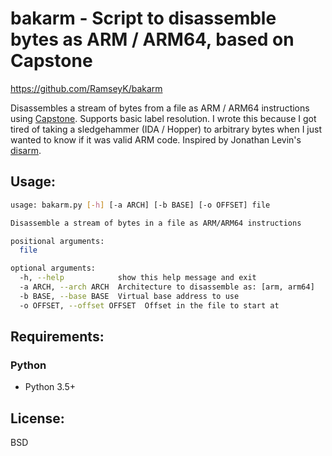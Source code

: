 # bakarm - Script to disassemble bytes as ARM / ARM64, based on Capstone
https://github.com/RamseyK/bakarm

Disassembles a stream of bytes from a file as ARM / ARM64 instructions using [Capstone](http://www.capstone-engine.org/).  Supports basic label resolution.  I wrote this because I got tired of taking a sledgehammer (IDA / Hopper) to arbitrary bytes when I just wanted to know if it was valid ARM code.  Inspired by Jonathan Levin's [disarm](http://newosxbook.com/tools/disarm.html).

## Usage:


```bash
usage: bakarm.py [-h] [-a ARCH] [-b BASE] [-o OFFSET] file

Disassemble a stream of bytes in a file as ARM/ARM64 instructions

positional arguments:
  file

optional arguments:
  -h, --help            show this help message and exit
  -a ARCH, --arch ARCH  Architecture to disassemble as: [arm, arm64]
  -b BASE, --base BASE  Virtual base address to use
  -o OFFSET, --offset OFFSET  Offset in the file to start at

```

## Requirements:

### Python

* Python 3.5+

## License:
BSD
